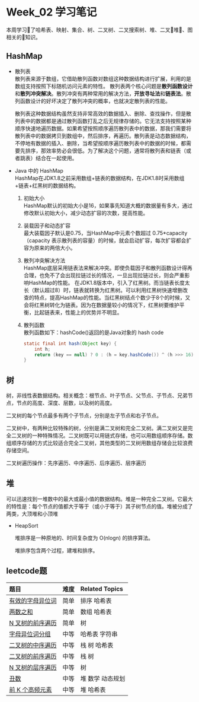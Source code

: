 # Week_02 学习笔记
本周学习了哈希表、映射、集合、树、二叉树、二叉搜索树、堆、二叉堆、图相关的知识。  

## HashMap
* 散列表  
  散列表来源于数组，它借助散列函数对数组这种数据结构进行扩展，利用的是数组支持按照下标随机访问元素的特性。
  散列表两个核心问题是**散列函数设计**和**散列冲突解决**。散列冲突有两种常用的解决方法，**开放寻址法**和**链表法**。散列函数设计的好坏决定了散列冲突的概率，也就决定散列表的性能。

  散列表这种数据结构虽然支持非常高效的数据插入、删除、查找操作，但是散列表中的数据都是通过散列函数打乱之后无规律存储的。它无法支持按照某种顺序快速地遍历数据。如果希望按照顺序遍历散列表中的数据，那我们需要将散列表中的数据拷贝到数组中，然后排序，再遍历。散列表是动态数据结构，不停地有数据的插入、删除，当希望按顺序遍历散列表中的数据的时候，都需要先排序，那效率势必会很低。为了解决这个问题，通常将散列表和链表（或者跳表）结合在一起使用。

* Java 中的 HashMap  
HashMap在JDK1.8之前采用数组+链表的数据结构，在JDK1.8时采用数组+链表+红黑树的数据结构。
  1. 初始大小  
      HashMap默认的初始大小是16，如果事先知道大概的数据量有多大，通过修改默认初始大小，减少动态扩容的次数，提高性能。
  
  2. 装载因子和动态扩容  
      最大装载因子默认是0.75，当HashMap中元素个数超过 0.75*capacity（capacity 表示散列表的容量）的时候，就会启动扩容，每次扩容都会扩容为原来的两倍大小。  
  
  3. 散列冲突解决方法  
      HashMap底层采用链表法来解决冲突。即使负载因子和散列函数设计得再合理，也免不了会出现拉链过长的情况，一旦出现拉链过长，则会严重影响HashMap的性能。
      在JDK1.8版本中，引入了红黑树。而当链表长度太长（默认超过8）时，链表就转换为红黑树。可以利用红黑树快速增删改查的特点，提高HashMap的性能。当红黑树结点个数少于8个的时候，又会将红黑树转化为链表。因为在数据量较小的情况下，红黑树要维护平衡，比起链表来，性能上的优势并不明显。
  
  4. 散列函数  
      散列函数如下：hashCode()返回的是Java对象的 hash code 
          
      ```java
      static final int hash(Object key) {
          int h;
          return (key == null) ? 0 : (h = key.hashCode()) ^ (h >>> 16);
      }
      ```
  
## 树

树，非线性表数据结构。相关概念：根节点、叶子节点、父节点、子节点、兄弟节点，节点的高度、深度、层数，以及树的高度。

二叉树的每个节点最多有两个子节点，分别是左子节点和右子节点。

二叉树中，有两种比较特殊的树，分别是满二叉树和完全二叉树。满二叉树又是完全二叉树的一种特殊情况。二叉树既可以用链式存储，也可以用数组顺序存储。数组顺序存储的方式比较适合完全二叉树，其他类型的二叉树用数组存储会比较浪费存储空间。

二叉树遍历操作：先序遍历、中序遍历、后序遍历、层序遍历

## 堆
可以迅速找到一堆数中的最大或最小值的数据结构。堆是一种完全二叉树。它最大的特性是：每个节点的值都大于等于（或小于等于）其子树节点的值。堆被分成了两类，大顶堆和小顶堆

* HeapSort

  堆排序是一种原地的、时间复杂度为 O(nlogn) 的排序算法。
  
  堆排序包含两个过程，建堆和排序。

## leetcode题  
| 题目 | 难度 | Related Topics |
| :-----| :----: | :---- |
| [有效的字母异位词]([242]valid-anagram.java)  | 简单 | 排序 哈希表   |
| [两数之和]([1]two-sum.java)  | 简单 | 数组 哈希表  |
| [N 叉树的前序遍历]([589]n-ary-tree-preorder-traversal.java)  | 简单 |  树 |
| [字母异位词分组]([49]group-anagrams.java)  | 中等 | 哈希表 字符串    |
| [二叉树的中序遍历]([94]binary-tree-inorder-traversal.java)  | 中等 | 栈 树 哈希表  |
| [二叉树的前序遍历]([144]binary-tree-preorder-traversal.java)  | 中等 |  栈 树  |
| [N 叉树的层序遍历]([429]n-ary-tree-level-order-traversal.java)  | 中等 |  树 |
| [丑数]([264]ugly-number-ii.java)  | 中等 |  堆 数学 动态规划 |
| [前 K 个高频元素]([347]top-k-frequent-elements.java)  | 中等 |  堆 哈希表  |